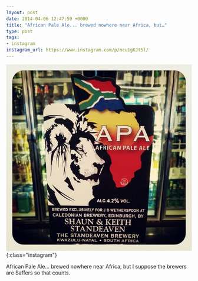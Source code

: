 ```yaml
---
layout: post
date: 2014-04-06 12:47:59 +0000
title: "African Pale Ale... brewed nowhere near Africa, but…"
type: post
tags:
- instagram
instagram_url: https://www.instagram.com/p/mcu1gKJt5l/
---
```


![Instagram - mcu1gKJt5l](/assets/mcu1gKJt5l.jpg){:class="instagram"}

African Pale Ale... brewed nowhere near Africa, but I suppose the brewers are Saffers so that counts.
